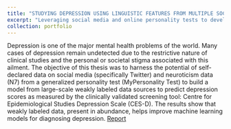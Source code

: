 ```yaml
---
title: "STUDYING DEPRESSION USING LINGUISTIC FEATURES FROM MULTIPLE SOCIAL MEDIA SOURCES"
excerpt: "Leveraging social media and online personality tests to develop better machine learning models for depression diagnosis"
collection: portfolio
---
```


Depression is one of the major mental health problems of the world. Many cases of depression remain undetected due to the restrictive nature of clinical studies and the personal or societal stigma associated with this ailment. The objective of this thesis was to harness the potential of self-declared data on social media (specifically Twitter) and neuroticism data (N7) from a generalized personality test (MyPersonality Test) to build a model from large-scale weakly labeled data sources to predict depression scores as measured by the clinically validated screening tool: Centre for Epidemiological Studies Depression Scale (CES-D). The results show that weakly labeled data, present in abundance, helps improve machine learning models for diagnosing depression.
[Report](/files/mastersThesis.pdf)

